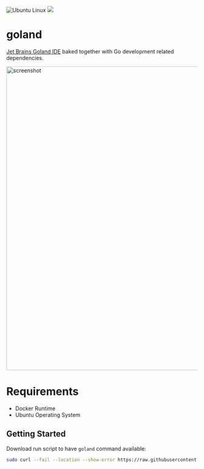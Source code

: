 ![Ubuntu Linux](https://img.shields.io/badge/tested-ubuntu-green.svg) [![](https://images.microbadger.com/badges/image/suckowbiz/goland.svg)](https://microbadger.com/images/suckowbiz/goland "Get your own image badge on microbadger.com")

# goland

[Jet Brains Goland IDE](https://www.jetbrains.com/go/) baked together with Go development related dependencies.

<img src="https://www.jetbrains.com/go/img/screenshots/go_overview.png" alt="screenshot" width="800" />

# Requirements

- Docker Runtime
- Ubuntu Operating System

## Getting Started

Download run script to have `goland` command available:

```bash
sudo curl --fail --location --show-error https://raw.githubusercontent.com/suckowbiz/dockerside/master/goland/goland -o /usr/local/bin/goland && sudo chmod +x /usr/local/bin/goland
```
